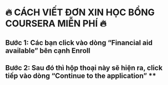 # 🔥 CÁCH VIẾT ĐƠN XIN HỌC BỔNG COURSERA MIỄN PHÍ 🔥

## Bước 1: Các bạn click vào dòng “Financial aid available” bên cạnh Enroll
## Bước 2: Sau đó thì hộp thoại này sẽ hiện ra, click tiếp vào dòng “Continue to the application” **
